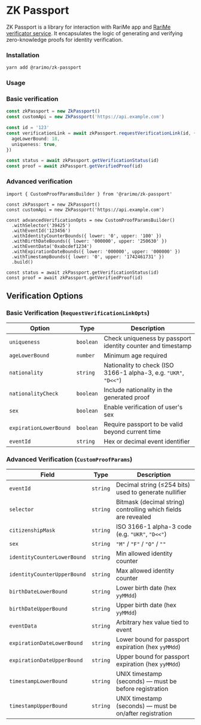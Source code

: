 # ZK Passport

ZK Passport is a library for interaction with RariMe app and [RariMe verificator service](https://github.com/rarimo/verificator-svc). It encapsulates the logic of generating and verifying zero-knowledge proofs for identity verification.

### Installation

```bash
yarn add @rarimo/zk-passport
```

### Usage

### Basic verification

```ts
const zkPassport = new ZkPassport()
const customApi = new ZkPassport('https://api.example.com')

const id = '123'
const verificationLink = await zkPassport.requestVerificationLink(id, {
  ageLowerBound: 18,
  uniqueness: true,
})

const status = await zkPassport.getVerificationStatus(id)
const proof = await zkPassport.getVerifiedProof(id)
```

### Advanced verification

```tsx
import { CustomProofParamsBuilder } from '@rarimo/zk-passport'

const zkPassport = new ZkPassport()
const customApi = new ZkPassport('https://api.example.com')

const advancedVerificationOpts = new CustomProofParamsBuilder()
  .withSelector('39425')
  .withEventId('123456')
  .withIdentityCounterBounds({ lower: '0', upper: '100' })
  .withBirthDateBounds({ lower: '000000', upper: '250630' })
  .withEventData('0xabcdef1234')
  .withExpirationDateBounds({ lower: '000000', upper: '000000' })
  .withTimestampBounds({ lower: '0', upper: '1742461731' })
  .build()

const status = await zkPassport.getVerificationStatus(id)
const proof = await zkPassport.getVerifiedProof(id)
```

## Verification Options

### Basic Verification (`RequestVerificationLinkOpts`)

| Option                 | Type      | Description                                                      |
| ---------------------- | --------- | ---------------------------------------------------------------- |
| `uniqueness`           | `boolean` | Check uniqueness by passport identity counter and timestamp      |
| `ageLowerBound`        | `number`  | Minimum age required                                             |
| `nationality`          | `string`  | Nationality to check (ISO 3166-1 alpha-3, e.g. `"UKR"`, `"D<<"`) |
| `nationalityCheck`     | `boolean` | Include nationality in the generated proof                       |
| `sex`                  | `boolean` | Enable verification of user's sex                                |
| `expirationLowerBound` | `boolean` | Require passport to be valid beyond current time                 |
| `eventId`              | `string`  | Hex or decimal event identifier                                  |

### Advanced Verification (`CustomProofParams`)

| Field                       | Type     | Description                                                    |
| --------------------------- | -------- | -------------------------------------------------------------- |
| `eventId`                   | `string` | Decimal string (≤254 bits) used to generate nullifier          |
| `selector`                  | `string` | Bitmask (decimal string) controlling which fields are revealed |
| `citizenshipMask`           | `string` | ISO 3166-1 alpha-3 code (e.g. `"UKR"`, `"D<<"`)                |
| `sex`                       | `string` | `"M"` / `"F"` / `"O"` / `""`                                   |
| `identityCounterLowerBound` | `string` | Min allowed identity counter                                   |
| `identityCounterUpperBound` | `string` | Max allowed identity counter                                   |
| `birthDateLowerBound`       | `string` | Lower birth date (hex `yyMMdd`)                                |
| `birthDateUpperBound`       | `string` | Upper birth date (hex `yyMMdd`)                                |
| `eventData`                 | `string` | Arbitrary hex value tied to event                              |
| `expirationDateLowerBound`  | `string` | Lower bound for passport expiration (hex `yyMMdd`)             |
| `expirationDateUpperBound`  | `string` | Upper bound for passport expiration (hex `yyMMdd`)             |
| `timestampLowerBound`       | `string` | UNIX timestamp (seconds) — must be before registration         |
| `timestampUpperBound`       | `string` | UNIX timestamp (seconds) — must be on/after registration       |

